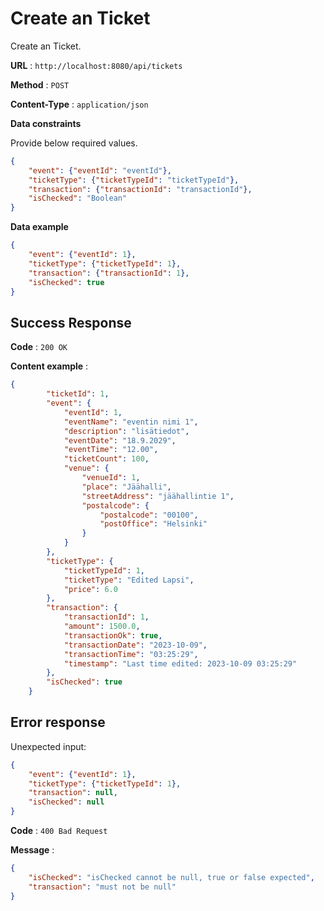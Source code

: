 # Create an Ticket

Create an Ticket.

**URL** : `http://localhost:8080/api/tickets`

**Method** : `POST`

**Content-Type** : `application/json`

<!--**Auth required** : Yes

**Permissions required** : None -->

**Data constraints**

Provide below required values.

```json
{
    "event": {"eventId": "eventId"},
    "ticketType": {"ticketTypeId": "ticketTypeId"},
    "transaction": {"transactionId": "transactionId"},
    "isChecked": "Boolean"
}
```

**Data example**

```json
{
    "event": {"eventId": 1},
    "ticketType": {"ticketTypeId": 1},
    "transaction": {"transactionId": 1},
    "isChecked": true
}
```

## Success Response

**Code** : `200 OK`  

**Content example** :
```json
{
        "ticketId": 1,
        "event": {
            "eventId": 1,
            "eventName": "eventin nimi 1",
            "description": "lisätiedot",
            "eventDate": "18.9.2029",
            "eventTime": "12.00",
            "ticketCount": 100,
            "venue": {
                "venueId": 1,
                "place": "Jäähalli",
                "streetAddress": "jäähallintie 1",
                "postalcode": {
                    "postalcode": "00100",
                    "postOffice": "Helsinki"
                }
            }
        },
        "ticketType": {
            "ticketTypeId": 1,
            "ticketType": "Edited Lapsi",
            "price": 6.0
        },
        "transaction": {
            "transactionId": 1,
            "amount": 1500.0,
            "transactionOk": true,
            "transactionDate": "2023-10-09",
            "transactionTime": "03:25:29",
            "timestamp": "Last time edited: 2023-10-09 03:25:29"
        },
        "isChecked": true
    }
```

## Error response  

Unexpected input:  
```json
{
    "event": {"eventId": 1},
    "ticketType": {"ticketTypeId": 1},
    "transaction": null,
    "isChecked": null
}
```

**Code** : `400 Bad Request`  

**Message** :  

```json
{
    "isChecked": "isChecked cannot be null, true or false expected",
    "transaction": "must not be null"
}
```

